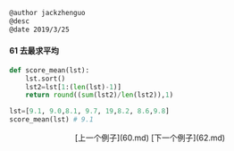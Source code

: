 ```markdown
@author jackzhenguo
@desc 
@date 2019/3/25
```

#### 61 去最求平均

```python
def score_mean(lst):
    lst.sort()
    lst2=lst[1:(len(lst)-1)]
    return round((sum(lst2)/len(lst2)),1)

lst=[9.1, 9.0,8.1, 9.7, 19,8.2, 8.6,9.8]
score_mean(lst) # 9.1
```

<center>[上一个例子](60.md)    [下一个例子](62.md)</center>